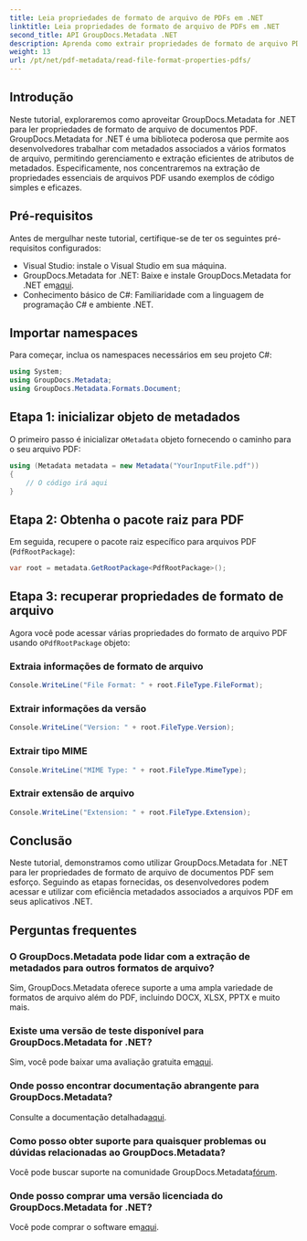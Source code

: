 ```yaml
---
title: Leia propriedades de formato de arquivo de PDFs em .NET
linktitle: Leia propriedades de formato de arquivo de PDFs em .NET
second_title: API GroupDocs.Metadata .NET
description: Aprenda como extrair propriedades de formato de arquivo PDF usando GroupDocs.Metadata for .NET. Mergulhe no gerenciamento de metadados com C# simples.
weight: 13
url: /pt/net/pdf-metadata/read-file-format-properties-pdfs/
---
```

## Introdução
Neste tutorial, exploraremos como aproveitar GroupDocs.Metadata for .NET para ler propriedades de formato de arquivo de documentos PDF. GroupDocs.Metadata for .NET é uma biblioteca poderosa que permite aos desenvolvedores trabalhar com metadados associados a vários formatos de arquivo, permitindo gerenciamento e extração eficientes de atributos de metadados. Especificamente, nos concentraremos na extração de propriedades essenciais de arquivos PDF usando exemplos de código simples e eficazes.
## Pré-requisitos
Antes de mergulhar neste tutorial, certifique-se de ter os seguintes pré-requisitos configurados:
- Visual Studio: instale o Visual Studio em sua máquina.
-  GroupDocs.Metadata for .NET: Baixe e instale GroupDocs.Metadata for .NET em[aqui](https://releases.groupdocs.com/metadata/net/).
- Conhecimento básico de C#: Familiaridade com a linguagem de programação C# e ambiente .NET.

## Importar namespaces
Para começar, inclua os namespaces necessários em seu projeto C#:
```csharp
using System;
using GroupDocs.Metadata;
using GroupDocs.Metadata.Formats.Document;
```
## Etapa 1: inicializar objeto de metadados
 O primeiro passo é inicializar o`Metadata` objeto fornecendo o caminho para o seu arquivo PDF:
```csharp
using (Metadata metadata = new Metadata("YourInputFile.pdf"))
{
    // O código irá aqui
}
```
## Etapa 2: Obtenha o pacote raiz para PDF
Em seguida, recupere o pacote raiz específico para arquivos PDF (`PdfRootPackage`):
```csharp
var root = metadata.GetRootPackage<PdfRootPackage>();
```
## Etapa 3: recuperar propriedades de formato de arquivo
 Agora você pode acessar várias propriedades do formato de arquivo PDF usando o`PdfRootPackage` objeto:
### Extraia informações de formato de arquivo
```csharp
Console.WriteLine("File Format: " + root.FileType.FileFormat);
```
### Extrair informações da versão
```csharp
Console.WriteLine("Version: " + root.FileType.Version);
```
### Extrair tipo MIME
```csharp
Console.WriteLine("MIME Type: " + root.FileType.MimeType);
```
### Extrair extensão de arquivo
```csharp
Console.WriteLine("Extension: " + root.FileType.Extension);
```

## Conclusão
Neste tutorial, demonstramos como utilizar GroupDocs.Metadata for .NET para ler propriedades de formato de arquivo de documentos PDF sem esforço. Seguindo as etapas fornecidas, os desenvolvedores podem acessar e utilizar com eficiência metadados associados a arquivos PDF em seus aplicativos .NET.

## Perguntas frequentes
### O GroupDocs.Metadata pode lidar com a extração de metadados para outros formatos de arquivo?
Sim, GroupDocs.Metadata oferece suporte a uma ampla variedade de formatos de arquivo além do PDF, incluindo DOCX, XLSX, PPTX e muito mais.
### Existe uma versão de teste disponível para GroupDocs.Metadata for .NET?
 Sim, você pode baixar uma avaliação gratuita em[aqui](https://releases.groupdocs.com/).
### Onde posso encontrar documentação abrangente para GroupDocs.Metadata?
 Consulte a documentação detalhada[aqui](https://tutorials.groupdocs.com/metadata/net/).
### Como posso obter suporte para quaisquer problemas ou dúvidas relacionadas ao GroupDocs.Metadata?
 Você pode buscar suporte na comunidade GroupDocs.Metadata[fórum](https://forum.groupdocs.com/c/metadata/14).
### Onde posso comprar uma versão licenciada do GroupDocs.Metadata for .NET?
 Você pode comprar o software em[aqui](https://purchase.groupdocs.com/buy).